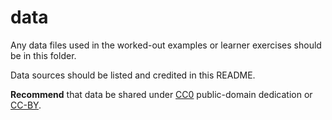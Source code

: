 # data

Any data files used in the worked-out examples or learner exercises should be in this folder.

Data sources should be listed and credited in this README.

**Recommend** that data be shared under [CC0](https://creativecommons.org/share-your-work/public-domain/cc0) public-domain dedication or [CC-BY](https://creativecommons.org/licenses/by/2.0/).
